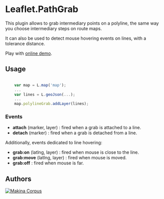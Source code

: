 Leaflet.PathGrab
================

This plugin allows to grab intermediary points on a polyline, the same way
you choose intermediary steps on route maps.

It can also be used to detect mouse hovering events on lines, with a tolerance
distance.

Play with [online demo](http://makinacorpus.github.io/Leaflet.PathGrab/).


Usage
-----

```javascript

    var map = L.map('map');
    ...
    var lines = L.geoJson(...);
    ...
    map.polylineGrab.addLayer(lines);

```

### Events ###

* **attach** (marker, layer) : fired when a grab is attached to a line.
* **detach** (marker) : fired when a grab is detached from a line.

Additionally, events dedicated to line hovering:

* **grab:on** (latlng, layer) : fired when mouse is close to the line.
* **grab:move** (latlng, layer) : fired when mouse is moved.
* **grab:off** : fired when mouse is far.


Authors
-------

[![Makina Corpus](http://depot.makina-corpus.org/public/logo.gif)](http://makinacorpus.com)
